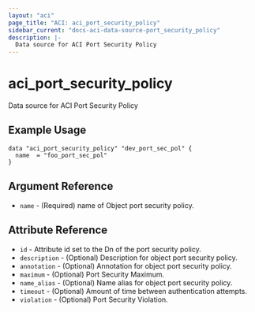 ```yaml
---
layout: "aci"
page_title: "ACI: aci_port_security_policy"
sidebar_current: "docs-aci-data-source-port_security_policy"
description: |-
  Data source for ACI Port Security Policy
---
```


# aci_port_security_policy

Data source for ACI Port Security Policy

## Example Usage

```hcl
data "aci_port_security_policy" "dev_port_sec_pol" {
  name  = "foo_port_sec_pol"
}
```

## Argument Reference

- `name` - (Required) name of Object port security policy.

## Attribute Reference

- `id` - Attribute id set to the Dn of the port security policy.
- `description` - (Optional) Description for object port security policy.
- `annotation` - (Optional) Annotation for object port security policy.
- `maximum` - (Optional) Port Security Maximum.
- `name_alias` - (Optional) Name alias for object port security policy.
- `timeout` - (Optional) Amount of time between authentication attempts.
- `violation` - (Optional) Port Security Violation.
